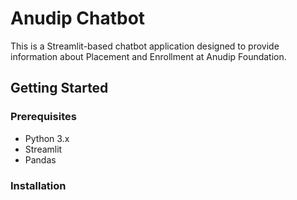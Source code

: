 # Anudip Chatbot

This is a Streamlit-based chatbot application designed to provide information about Placement and Enrollment at Anudip Foundation.

## Getting Started

### Prerequisites

- Python 3.x
- Streamlit
- Pandas

### Installation
